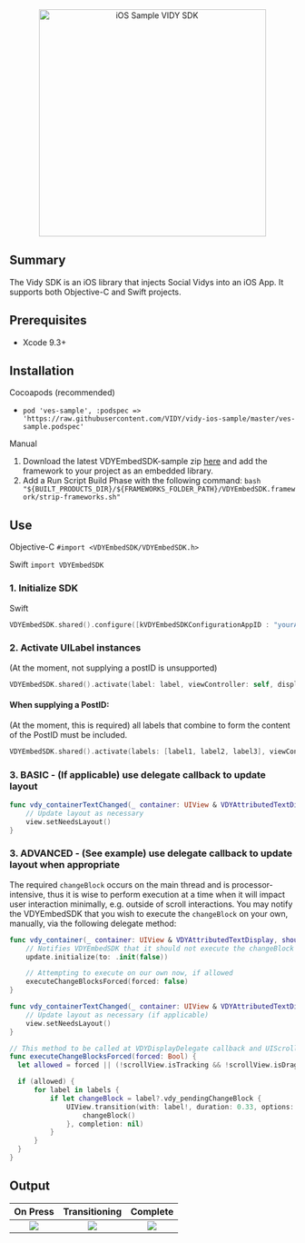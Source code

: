 <div align="center">
<img
  src="https://i.imgur.com/PN0fl7t.png"
  title="iOS Sample VIDY SDK"
  width="400px">
</div>


## Summary

The Vidy SDK is an iOS library that injects Social Vidys into an iOS App. It supports both Objective-C and Swift projects.

## Prerequisites
* Xcode 9.3+

## Installation

Cocoapods (recommended)
* ```pod 'ves-sample', :podspec => 'https://raw.githubusercontent.com/VIDY/vidy-ios-sample/master/ves-sample.podspec'```

Manual
1. Download the latest VDYEmbedSDK-sample zip <a href="https://github.com/VIDY/vidy-ios-sample" target="_blank">here</a> and add the framework to your project as an embedded library.
2. Add a Run Script Build Phase with the following command:
```bash "${BUILT_PRODUCTS_DIR}/${FRAMEWORKS_FOLDER_PATH}/VDYEmbedSDK.framework/strip-frameworks.sh"```

## Use

Objective-C
```#import <VDYEmbedSDK/VDYEmbedSDK.h>```

Swift
```import VDYEmbedSDK```

### 1. Initialize SDK

Swift
```swift
VDYEmbedSDK.shared().configure([kVDYEmbedSDKConfigurationAppID : "yourAppID"])
```

### 2. Activate UILabel instances

(At the moment, not supplying a postID is unsupported)
```swift
VDYEmbedSDK.shared().activate(label: label, viewController: self, displayDelegate: self)
```
#### When supplying a PostID:
(At the moment, this is required) all labels that combine to form the content of the PostID must be included.

```swift
VDYEmbedSDK.shared().activate(labels: [label1, label2, label3], viewController: self, postID: "yourPostID", displayDelegate: self)
```

### 3. BASIC - (If applicable) use delegate callback to update layout

```swift
func vdy_containerTextChanged(_ container: UIView & VDYAttributedTextDisplay) {
    // Update layout as necessary
    view.setNeedsLayout()
}
```

### 3. ADVANCED - (See example) use delegate callback to update layout when appropriate

The required `changeBlock` occurs on the main thread and is processor-intensive, thus it is wise to perform execution at a time when it will impact user interaction minimally, e.g. outside of scroll interactions. You may notify the VDYEmbedSDK that you wish to execute the `changeBlock` on your own, manually, via the following delegate method:
```swift
func vdy_container(_ container: UIView & VDYAttributedTextDisplay, shouldUpdate update: UnsafeMutablePointer<ObjCBool>!, withPendingChange changeBlock: (() -> Void)!) {
    // Notifies VDYEmbedSDK that it should not execute the changeBlock
    update.initialize(to: .init(false))

    // Attempting to execute on our own now, if allowed
    executeChangeBlocksForced(forced: false)
}
```

```swift
func vdy_containerTextChanged(_ container: UIView & VDYAttributedTextDisplay) {
    // Update layout as necessary (if applicable)
    view.setNeedsLayout()
}
```    
```swift
// This method to be called at VDYDisplayDelegate callback and UIScrollViewDelegate callbacks, when it will minimally impact the UI
func executeChangeBlocksForced(forced: Bool) {
  let allowed = forced || (!scrollView.isTracking && !scrollView.isDragging && !scrollView.isDecelerating)

  if (allowed) {
      for label in labels {
          if let changeBlock = label?.vdy_pendingChangeBlock {
              UIView.transition(with: label!, duration: 0.33, options: [.transitionCrossDissolve, .allowUserInteraction], animations: {
                  changeBlock()
              }, completion: nil)
          }
      }
  }
}
```

## Output

| On Press | Transitioning | Complete |
:-------------------------:|:-------------------------:|:-------------------------:
![](https://i.imgur.com/gIIczGm.png)|![](https://i.imgur.com/nmXlVGc.png)|![](https://i.imgur.com/kyEZ7dZ.png)
